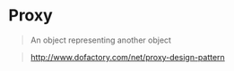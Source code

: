 # Proxy

> An object representing another object

> http://www.dofactory.com/net/proxy-design-pattern
